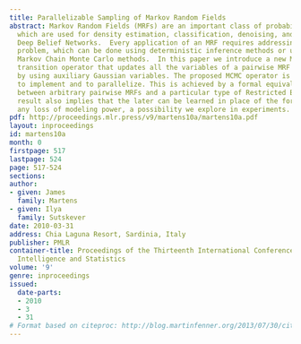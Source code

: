 ```yaml
---
title: Parallelizable Sampling of Markov Random Fields
abstract: Markov Random Fields (MRFs) are an important class of probabilistic models
  which are used for density estimation, classification, denoising, and for constructing
  Deep Belief Networks.  Every application of an MRF requires addressing its inference
  problem, which can be done using deterministic inference methods or using stochastic
  Markov Chain Monte Carlo methods.  In this paper we introduce a new Markov Chain
  transition operator that updates all the variables of a pairwise MRF in parallel
  by using auxiliary Gaussian variables. The proposed MCMC operator is extremely simple
  to implement and to parallelize. This is achieved by a formal equivalence result
  between arbitrary pairwise MRFs and a particular type of Restricted Boltzmann Machine.  This
  result also implies that the later can be learned in place of the former without
  any loss of modeling power, a possibility we explore in experiments.
pdf: http://proceedings.mlr.press/v9/martens10a/martens10a.pdf
layout: inproceedings
id: martens10a
month: 0
firstpage: 517
lastpage: 524
page: 517-524
sections: 
author:
- given: James
  family: Martens
- given: Ilya
  family: Sutskever
date: 2010-03-31
address: Chia Laguna Resort, Sardinia, Italy
publisher: PMLR
container-title: Proceedings of the Thirteenth International Conference on Artificial
  Intelligence and Statistics
volume: '9'
genre: inproceedings
issued:
  date-parts:
  - 2010
  - 3
  - 31
# Format based on citeproc: http://blog.martinfenner.org/2013/07/30/citeproc-yaml-for-bibliographies/
---
```

